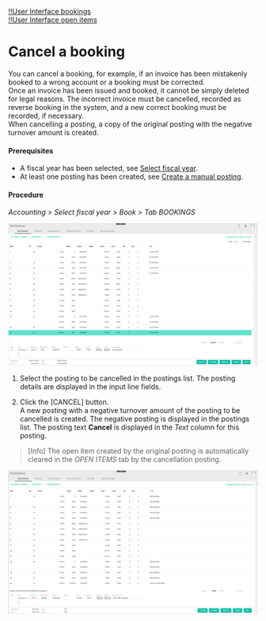 [!!User Interface bookings](../UserInterface/01a_Bookings.md)  
[!!User Interface open items](../UserInterface/01d_OpenItems.md)   



# Cancel a booking

You can cancel a booking, for example, if an invoice has been mistakenly booked to a wrong account or a booking must be corrected.   
Once an invoice has been issued and booked, it cannot be simply deleted for legal reasons. The incorrect invoice must be cancelled, recorded as reverse booking in the system, and a new correct booking must be recorded, if necessary.   
When cancelling a posting, a copy of the original posting with the negative turnover amount is created.

#### Prerequisites

- A fiscal year has been selected, see [Select fiscal year](./01_SelectFiscalYear.md).
- At least one posting has been created, see [Create a manual posting](./04_CreateManualBooking.md).

#### Procedure

*Accounting > Select fiscal year > Book > Tab BOOKINGS*

![Cancel a booking](../../Assets/Screenshots/RetailSuiteAccounting/Book/Bookings/CancelBooking.png "[Cancel a booking]")

1. Select the posting to be cancelled in the postings list.
  The posting details are displayed in the input line fields.

2. Click the [CANCEL] button.   
  A new posting with a negative turnover amount of the posting to be cancelled is created. The negative posting is displayed in the postings list. The posting text **Cancel** is displayed in the *Text* column for this posting.
   
  > [Info] The open item created by the original posting is automatically cleared in the *OPEN ITEMS* tab by the cancellation posting.  

  ![Booking cancelled](../../Assets/Screenshots/RetailSuiteAccounting/Book/Bookings/BookingCancelled.png "[Booking cancelled]")

